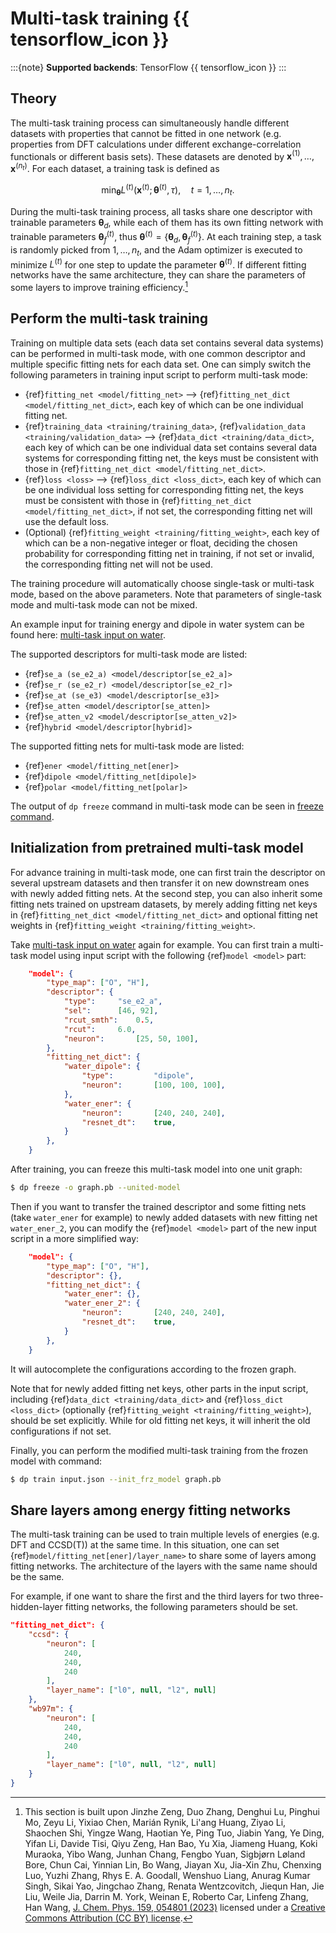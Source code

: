 # Multi-task training {{ tensorflow_icon }}

:::{note}
**Supported backends**: TensorFlow {{ tensorflow_icon }}
:::
<!-- we plan to drop TensorFlow backend multi-task training. Replace with the PyTorch one -->

## Theory

The multi-task training process can simultaneously handle different datasets with properties that cannot be fitted in one network (e.g. properties from DFT calculations under different exchange-correlation functionals or different basis sets).
These datasets are denoted by $\boldsymbol x^{(1)}, \dots, \boldsymbol x^{(n_t)}$.
For each dataset, a training task is defined as
```math
    \min_{\boldsymbol \theta}   L^{(t)} (\boldsymbol x^{(t)}; \boldsymbol  \theta^{(t)}, \tau), \quad t=1, \dots, n_t.
```

During the multi-task training process, all tasks share one descriptor with trainable parameters $\boldsymbol{\theta}_ {d}$, while each of them has its own fitting network with trainable parameters $\boldsymbol{\theta}_ f^{(t)}$, thus
$\boldsymbol{\theta}^{(t)} = \{ \boldsymbol{\theta}_ {d} , \boldsymbol{\theta}_ {f}^{(t)} \}$.
At each training step, a task is randomly picked from ${1, \dots, n_t}$, and the Adam optimizer is executed to minimize $L^{(t)}$ for one step to update the parameter $\boldsymbol \theta^{(t)}$.
If different fitting networks have the same architecture, they can share the parameters of some layers
to improve training efficiency.[^1]

[^1]: This section is built upon Jinzhe Zeng, Duo Zhang, Denghui Lu, Pinghui Mo, Zeyu Li, Yixiao Chen,  Marián Rynik, Li'ang Huang, Ziyao Li, Shaochen Shi, Yingze Wang, Haotian Ye, Ping Tuo, Jiabin Yang, Ye Ding, Yifan Li, Davide Tisi, Qiyu Zeng, Han Bao, Yu Xia, Jiameng Huang, Koki Muraoka, Yibo Wang, Junhan Chang, Fengbo Yuan, Sigbjørn Løland Bore, Chun Cai, Yinnian Lin, Bo Wang, Jiayan Xu, Jia-Xin Zhu, Chenxing Luo, Yuzhi Zhang, Rhys E. A. Goodall, Wenshuo Liang, Anurag Kumar Singh, Sikai Yao, Jingchao Zhang, Renata Wentzcovitch, Jiequn Han, Jie Liu, Weile Jia, Darrin M. York, Weinan E, Roberto Car, Linfeng Zhang, Han Wang, [J. Chem. Phys. 159, 054801 (2023)](https://doi.org/10.1063/5.0155600) licensed under a [Creative Commons Attribution (CC BY) license](http://creativecommons.org/licenses/by/4.0/).

## Perform the multi-task training
Training on multiple data sets (each data set contains several data systems) can be performed in multi-task mode,
with one common descriptor and multiple specific fitting nets for each data set.
One can simply switch the following parameters in training input script to perform multi-task mode:
- {ref}`fitting_net <model/fitting_net>` --> {ref}`fitting_net_dict <model/fitting_net_dict>`,
each key of which can be one individual fitting net.
- {ref}`training_data <training/training_data>`,  {ref}`validation_data <training/validation_data>`
--> {ref}`data_dict <training/data_dict>`, each key of which can be one individual data set contains
several data systems for corresponding fitting net, the keys must be consistent with those in
{ref}`fitting_net_dict <model/fitting_net_dict>`.
- {ref}`loss <loss>` --> {ref}`loss_dict <loss_dict>`, each key of which can be one individual loss setting
for corresponding fitting net, the keys must be consistent with those in
{ref}`fitting_net_dict <model/fitting_net_dict>`, if not set, the corresponding fitting net will use the default loss.
- (Optional) {ref}`fitting_weight <training/fitting_weight>`, each key of which can be a non-negative integer or float,
deciding the chosen probability for corresponding fitting net in training, if not set or invalid,
the corresponding fitting net will not be used.

The training procedure will automatically choose single-task or multi-task mode, based on the above parameters.
Note that parameters of single-task mode and multi-task mode can not be mixed.

An example input for training energy and dipole in water system can be found here: [multi-task input on water](../../examples/water_multi_task/ener_dipole/input.json).

The supported descriptors for multi-task mode are listed:
- {ref}`se_a (se_e2_a) <model/descriptor[se_e2_a]>`
- {ref}`se_r (se_e2_r) <model/descriptor[se_e2_r]>`
- {ref}`se_at (se_e3) <model/descriptor[se_e3]>`
- {ref}`se_atten <model/descriptor[se_atten]>`
- {ref}`se_atten_v2 <model/descriptor[se_atten_v2]>`
- {ref}`hybrid <model/descriptor[hybrid]>`

The supported fitting nets for multi-task mode are listed:
- {ref}`ener <model/fitting_net[ener]>`
- {ref}`dipole <model/fitting_net[dipole]>`
- {ref}`polar <model/fitting_net[polar]>`

The output of `dp freeze` command in multi-task mode can be seen in [freeze command](../freeze/freeze.md).

## Initialization from pretrained multi-task model
For advance training in multi-task mode, one can first train the descriptor on several upstream datasets and then transfer it on new downstream ones with newly added fitting nets.
At the second step, you can also inherit some fitting nets trained on upstream datasets, by merely adding fitting net keys in {ref}`fitting_net_dict <model/fitting_net_dict>` and
optional fitting net weights in {ref}`fitting_weight <training/fitting_weight>`.

Take [multi-task input on water](../../examples/water_multi_task/ener_dipole/input.json) again for example.
You can first train a multi-task model using input script with the following {ref}`model <model>` part:
```json
    "model": {
        "type_map": ["O", "H"],
        "descriptor": {
            "type":     "se_e2_a",
            "sel":      [46, 92],
            "rcut_smth":    0.5,
            "rcut":     6.0,
            "neuron":       [25, 50, 100],
        },
        "fitting_net_dict": {
            "water_dipole": {
                "type":         "dipole",
                "neuron":       [100, 100, 100],
            },
            "water_ener": {
                "neuron":       [240, 240, 240],
                "resnet_dt":    true,
            }
        },
    }
```
After training, you can freeze this multi-task model into one unit graph:
```bash
$ dp freeze -o graph.pb --united-model
```
Then if you want to transfer the trained descriptor and some fitting nets (take `water_ener` for example) to newly added datasets with new fitting net `water_ener_2`,
you can modify the {ref}`model <model>` part of the new input script in a more simplified way:
```json
    "model": {
        "type_map": ["O", "H"],
        "descriptor": {},
        "fitting_net_dict": {
            "water_ener": {},
            "water_ener_2": {
                "neuron":       [240, 240, 240],
                "resnet_dt":    true,
            }
        },
    }
```
It will autocomplete the configurations according to the frozen graph.

Note that for newly added fitting net keys, other parts in the input script, including {ref}`data_dict <training/data_dict>` and {ref}`loss_dict <loss_dict>` (optionally {ref}`fitting_weight <training/fitting_weight>`),
should be set explicitly. While for old fitting net keys, it will inherit the old configurations if not set.

Finally, you can perform the modified multi-task training from the frozen model with command:
```bash
$ dp train input.json --init_frz_model graph.pb
```

## Share layers among energy fitting networks

The multi-task training can be used to train multiple levels of energies (e.g. DFT and CCSD(T)) at the same time.
In this situation, one can set {ref}`model/fitting_net[ener]/layer_name>` to share some of layers among fitting networks.
The architecture of the layers with the same name should be the same.

For example, if one want to share the first and the third layers for two three-hidden-layer fitting networks, the following parameters should be set.
```json
"fitting_net_dict": {
    "ccsd": {
        "neuron": [
            240,
            240,
            240
        ],
        "layer_name": ["l0", null, "l2", null]
    },
    "wb97m": {
        "neuron": [
            240,
            240,
            240
        ],
        "layer_name": ["l0", null, "l2", null]
    }
}
```
